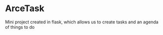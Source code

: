 # ArceTask

Mini project created in flask, which allows us to create tasks and an agenda of things to do

